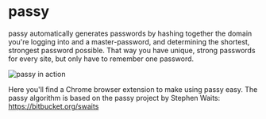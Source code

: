 passy
=====

passy automatically generates passwords by hashing together the domain you're logging into and a master-password, and determining the shortest, strongest password possible.  That way you have unique, strong passwords for every site, but only have to remember one password.

![passy in action](/docgs/passyinaction.gif?raw=true "passy in action")

Here you'll find a Chrome browser extension to make using passy easy.  The passy algorithm is based on the passy project by Stephen Waits: https://bitbucket.org/swaits
